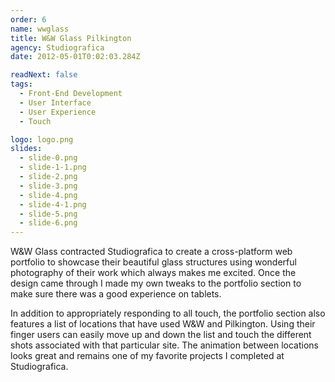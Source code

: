 ```yaml
---
order: 6
name: wwglass
title: W&W Glass Pilkington
agency: Studiografica
date: 2012-05-01T0:02:03.284Z

readNext: false
tags:
  - Front-End Development
  - User Interface
  - User Experience
  - Touch

logo: logo.png
slides:
  - slide-0.png
  - slide-1-1.png
  - slide-2.png
  - slide-3.png
  - slide-4.png
  - slide-4-1.png
  - slide-5.png
  - slide-6.png
---
```

W&W Glass contracted Studiografica to create a cross-platform web portfolio to showcase their beautiful glass structures using wonderful photography of their work which always makes me excited. Once the design came through I made my own tweaks to the portfolio section to make sure there was a good experience on tablets.

In addition to appropriately responding to all touch, the portfolio section also features a list of locations that have used W&W and Pilkington. Using their finger users can easily move up and down the list and touch the different shots associated with that particular site. The animation between locations looks great and remains one of my favorite projects I completed at Studiografica.
